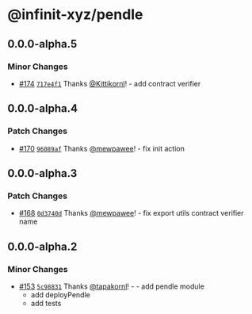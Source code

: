 # @infinit-xyz/pendle

## 0.0.0-alpha.5

### Minor Changes

- [#174](https://github.com/infinit-xyz/infinit-library/pull/174)
  [`717e4f1`](https://github.com/infinit-xyz/infinit-library/commit/717e4f1c28c8197cdab703db459cb7b9b37cb86f) Thanks
  [@Kittikornl](https://github.com/Kittikornl)! - add contract verifier

## 0.0.0-alpha.4

### Patch Changes

- [#170](https://github.com/infinit-xyz/infinit-library/pull/170)
  [`96089af`](https://github.com/infinit-xyz/infinit-library/commit/96089afb26d7d58fd30e07741a079fde57404e9d) Thanks
  [@mewpawee](https://github.com/mewpawee)! - fix init action

## 0.0.0-alpha.3

### Patch Changes

- [#168](https://github.com/infinit-xyz/infinit-library/pull/168)
  [`0d3740d`](https://github.com/infinit-xyz/infinit-library/commit/0d3740d3dd882f9ab35cffea3cdee2e042740326) Thanks
  [@mewpawee](https://github.com/mewpawee)! - fix export utils contract verifier name

## 0.0.0-alpha.2

### Minor Changes

- [#153](https://github.com/infinit-xyz/infinit-library/pull/153)
  [`5c98831`](https://github.com/infinit-xyz/infinit-library/commit/5c988318bddf7a6a0332fd49e9283aecfd6f6e16) Thanks
  [@tapakornl](https://github.com/tapakornl)! - - add pendle module
  - add deployPendle
  - add tests
